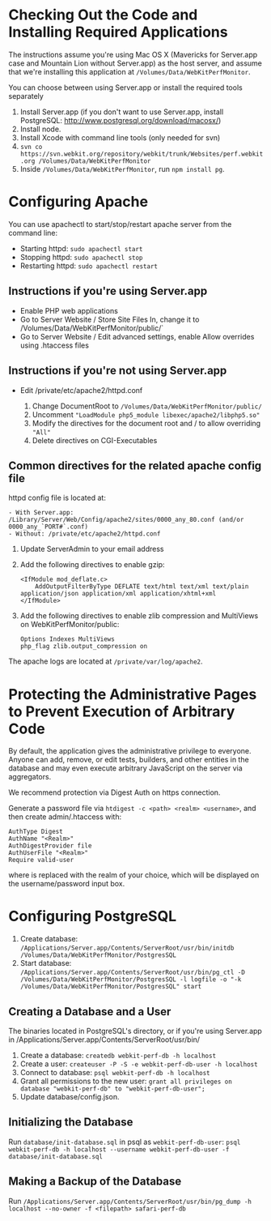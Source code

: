 # Checking Out the Code and Installing Required Applications

The instructions assume you're using Mac OS X (Mavericks for Server.app case and Mountain Lion without Server.app) as the
host server, and assume that we're installing this application at `/Volumes/Data/WebKitPerfMonitor`.

You can choose between using Server.app or install the required tools separately

1. Install Server.app (if you don't want to use Server.app, install PostgreSQL: http://www.postgresql.org/download/macosx/)
2. Install node.
3. Install Xcode with command line tools (only needed for svn)
4. `svn co https://svn.webkit.org/repository/webkit/trunk/Websites/perf.webkit.org /Volumes/Data/WebKitPerfMonitor`
5. Inside `/Volumes/Data/WebKitPerfMonitor`, run `npm install pg`.


# Configuring Apache

You can use apachectl to start/stop/restart apache server from the command line:

 - Starting httpd: `sudo apachectl start`
 - Stopping httpd: `sudo apachectl stop`
 - Restarting httpd: `sudo apachectl restart`

## Instructions if you're using Server.app

 - Enable PHP web applications
 - Go to Server Website / Store Site Files In, change it to /Volumes/Data/WebKitPerfMonitor/public/`
 - Go to Server Website / Edit advanced settings, enable Allow overrides using .htaccess files

## Instructions if you're not using Server.app

 - Edit /private/etc/apache2/httpd.conf

     1. Change DocumentRoot to `/Volumes/Data/WebKitPerfMonitor/public/`
     2. Uncomment `"LoadModule php5_module libexec/apache2/libphp5.so"`
     3. Modify the directives for the document root and / to allow overriding `"All"`
     4. Delete directives on CGI-Executables

## Common directives for the related apache config file

  httpd config file is located at:

    - With Server.app: /Library/Server/Web/Config/apache2/sites/0000_any_80.conf (and/or 0000_any_`PORT#`.conf)
    - Without: /private/etc/apache2/httpd.conf

 1. Update ServerAdmin to your email address
 2. Add the following directives to enable gzip:

        <IfModule mod_deflate.c>
            AddOutputFilterByType DEFLATE text/html text/xml text/plain application/json application/xml application/xhtml+xml
        </IfModule>

 3. Add the following directives to enable zlib compression and MultiViews on WebKitPerfMonitor/public:

        Options Indexes MultiViews
        php_flag zlib.output_compression on

The apache logs are located at `/private/var/log/apache2`.


# Protecting the Administrative Pages to Prevent Execution of Arbitrary Code

By default, the application gives the administrative privilege to everyone. Anyone can add, remove, or edit tests,
builders, and other entities in the database and may even execute arbitrary JavaScript on the server via aggregators.

We recommend protection via Digest Auth on https connection.

Generate a password file via `htdigest -c <path> <realm> <username>`, and then create admin/.htaccess with:

	AuthType Digest
	AuthName "<Realm>"
	AuthDigestProvider file
	AuthUserFile "<Realm>"
	Require valid-user

where <Realm> is replaced with the realm of your choice, which will be displayed on the username/password input box.


# Configuring PostgreSQL

1. Create database: `/Applications/Server.app/Contents/ServerRoot/usr/bin/initdb /Volumes/Data/WebKitPerfMonitor/PostgresSQL`
2. Start database:
   `/Applications/Server.app/Contents/ServerRoot/usr/bin/pg_ctl -D /Volumes/Data/WebKitPerfMonitor/PostgresSQL
   -l logfile -o "-k /Volumes/Data/WebKitPerfMonitor/PostgresSQL" start`

## Creating a Database and a User

The binaries located in PostgreSQL's directory, or if you're using Server.app in /Applications/Server.app/Contents/ServerRoot/usr/bin/

1. Create a database: `createdb webkit-perf-db -h localhost`
2. Create a user: `createuser -P -S -e webkit-perf-db-user -h localhost`
3. Connect to database: `psql webkit-perf-db -h localhost`
4. Grant all permissions to the new user: `grant all privileges on database "webkit-perf-db" to "webkit-perf-db-user";`
5. Update database/config.json.

## Initializing the Database

Run `database/init-database.sql` in psql as `webkit-perf-db-user`:
`psql webkit-perf-db -h localhost --username webkit-perf-db-user -f database/init-database.sql`

## Making a Backup of the Database

Run `/Applications/Server.app/Contents/ServerRoot/usr/bin/pg_dump -h localhost --no-owner -f <filepath> safari-perf-db`
